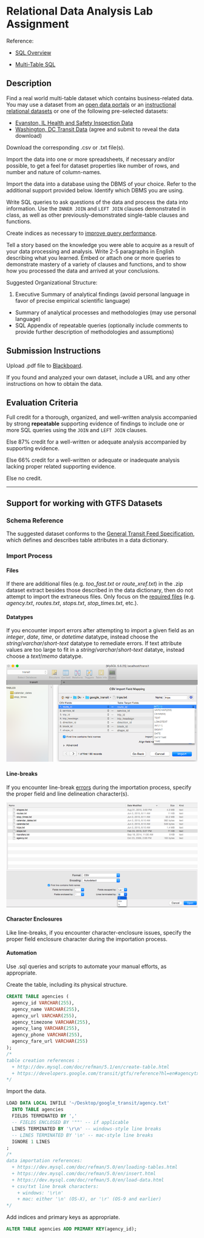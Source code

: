 # Relational Data Analysis Lab Assignment

Reference:

 + [SQL Overview](/notes/data-analysis.md)
 * [Multi-Table SQL](/notes/data-analysis/multi-table-sql.md)

## Description

Find a real world multi-table dataset which contains business-related data. You may use a dataset from an [open data portals](https://github.com/gwu-business/istm-4121/blob/9884c4063f728fb84e75f41432ae9a34325bde0f/notes/data-analysis.md#open-data-portals) or an [instructional relational datasets](https://github.com/gwu-business/istm-4121/blob/9884c4063f728fb84e75f41432ae9a34325bde0f/notes/data-analysis.md#relational-datasets) or one of the following pre-selected datasets:

 + [Evanston, IL Health and Safety Inspection Data](http://opendata-hub.cloudapp.net/lives/yelp_evanston_healthscores.zip)
 + [Washington, DC Transit Data](http://www.wmata.com/rider_tools/license_agreement.cfm) (agree and submit to reveal the data download)

Download the corresponding .csv or .txt file(s).

Import the data into one or more spreadsheets,
 if necessary and/or possible,
 to get a feel for dataset properties like number of rows, and
  number and nature of column-names.

Import the data into a database using the DBMS of your choice. Refer to the additional support provided below. Identify which DBMS you are using.

Write SQL queries to ask questions of the data and process the data into information. Use the `INNER JOIN` and `LEFT JOIN` clauses demonstrated in class, as well as other previously-demonstrated single-table clauses and functions.

Create indices as necessary to [improve query performance](/resources/database-design/physical-design/benefits_of_indices.sql).

Tell a story based on the knowledge you were able to acquire as a result of your data processing and analysis. Write 2-5 paragraphs in English describing what you learned. Embed or attach one or more queries to demonstrate mastery of a variety of clauses and functions, and to show how you processed the data and arrived at your conclusions.

Suggested Organizational Structure:

 1. Executive Summary of analytical findings (avoid personal language in favor of precise empirical scientific language)
 * Summary of analytical processes and methodologies (may use personal language)
 * SQL Appendix of repeatable queries (optionally include comments to provide further description of methodologies and assumptions)

## Submission Instructions

Upload .pdf file to [Blackboard](https://blackboard.gwu.edu/webapps/assignment/uploadAssignment?content_id=_6858175_1&course_id=_260328_1&assign_group_id=&mode=cpview).

If you found and analyzed your own dataset, include a URL and any other instructions on how to obtain the data.

## Evaluation Criteria

Full credit for a thorough, organized, and well-written analysis accompanied by strong **repeatable** supporting evidence of findings to include one or more SQL queries using the `JOIN` and `LEFT JOIN` clauses.

Else 87% credit for a well-written or adequate analysis accompanied by supporting evidence.

Else 66% credit for a well-written or adequate or inadequate analysis lacking proper related supporting evidence.

Else no credit.


<hr>

## Support for working with  GTFS Datasets

### Schema Reference

The suggested dataset conforms to the [General Transit Feed Specification](https://developers.google.com/transit/gtfs/reference?hl=en), which defines and describes table attributes in a data dictionary.

### Import Process

#### Files

If there are additional files (e.g. *too_fast.txt* or *route_xref.txt*) in the .zip dataset extract besides those described in the data dictionary, then do not attempt to import the extraneous files. Only focus on the [required files](https://developers.google.com/transit/gtfs/reference?hl=en#feed-files) (e.g. *agency.txt*, *routes.txt*, *stops.txt*, *stop_times.txt*, etc.).

#### Datatypes

If you encounter import errors after attempting to import a given field as an *integer*, *date*, *time*, or *datetime* datatype, instead choose the *string*/*varchar*/*short-text* datatype to remediate errors. If text attribute values are too large to fit in a *string*/*varchar*/*short-text* datatye, instead choose a *text*/*memo* datatype.

![choosing-datatypes-in-sequel-pro](/resources/images/sequel-pro-datatype-options.png)

#### Line-breaks

If you encounter line-break [errors](https://code.google.com/p/sequel-pro/issues/detail?id=1282#c2) during the importation process, specify the proper field and line delineation character(s).

![choosing-deliniation-option-from-dropdown-in-sequel-pro](/resources/images/sequel-pro-imporation-deliniation-options.png)

#### Character Enclosures

Like line-breaks, if you encounter character-enclosure issues, specify the proper field enclosure character during the importation process.

#### Automation

Use .sql queries and scripts to automate your manual efforts, as appropriate.

Create the table, including its physical structure.

```` sql
CREATE TABLE agencies (
  agency_id VARCHAR(255),
  agency_name VARCHAR(255),
  agency_url VARCHAR(255),
  agency_timezone VARCHAR(255),
  agency_lang VARCHAR(255),
  agency_phone VARCHAR(255),
  agency_fare_url VARCHAR(255)
);
/*
table creation references :
  + http://dev.mysql.com/doc/refman/5.1/en/create-table.html
  + https://developers.google.com/transit/gtfs/reference?hl=en#agencytxt
*/
````

Import the data.

```` sql
LOAD DATA LOCAL INFILE '~/Desktop/google_transit/agency.txt'
  INTO TABLE agencies
  FIELDS TERMINATED BY ','
  -- FIELDS ENCLOSED BY '""' -- if applicable
  LINES TERMINATED BY '\r\n' -- windows-style line breaks
  -- LINES TERMINATED BY '\n' -- mac-style line breaks
  IGNORE 1 LINES
;
/*
data importation references:
  + https://dev.mysql.com/doc/refman/5.0/en/loading-tables.html
  + https://dev.mysql.com/doc/refman/5.0/en/insert.html
  + https://dev.mysql.com/doc/refman/5.0/en/load-data.html
  + csv/txt line break characters:
    + windows: '\r\n'
    + mac: either '\n' (OS-X), or '\r' (OS-9 and earlier)
*/
````

Add indices and primary keys as appropriate.

```` sql
ALTER TABLE agencies ADD PRIMARY KEY(agency_id);
````
